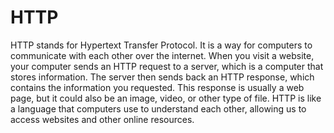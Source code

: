 # HTTP

HTTP stands for Hypertext Transfer Protocol. It is a way for computers to communicate with each other over the internet. When you visit a website, your computer sends an HTTP request to a server, which is a computer that stores information. The server then sends back an HTTP response, which contains the information you requested. This response is usually a web page, but it could also be an image, video, or other type of file. HTTP is like a language that computers use to understand each other, allowing us to access websites and other online resources.
